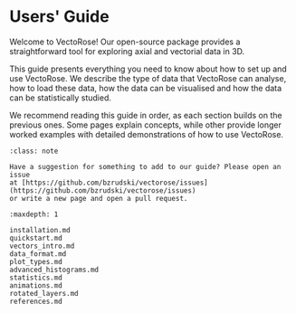 # Users' Guide

Welcome to VectoRose! Our open-source package provides a straightforward
tool for exploring axial and vectorial data in 3D.

This guide presents everything you need to know about how to set up and use
VectoRose. We describe the type of data that VectoRose can analyse, how to
load these data, how the data can be visualised and how the data can be
statistically studied.

We recommend reading this guide in order, as each section builds on the
previous ones. Some pages explain concepts, while other provide longer
worked examples with detailed demonstrations of how to use VectoRose.

```{admonition} Help Wanted!
:class: note

Have a suggestion for something to add to our guide? Please open an issue
at [https://github.com/bzrudski/vectorose/issues](https://github.com/bzrudski/vectorose/issues)
or write a new page and open a pull request.
```

```{toctree}
:maxdepth: 1

installation.md
quickstart.md
vectors_intro.md
data_format.md
plot_types.md
advanced_histograms.md
statistics.md
animations.md
rotated_layers.md
references.md
```